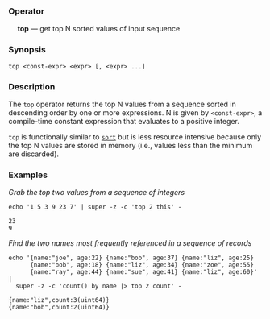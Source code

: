 ### Operator

&emsp; **top** &mdash; get top N sorted values of input sequence

### Synopsis

```
top <const-expr> <expr> [, <expr> ...]
```
### Description

The `top` operator returns the top N values from a sequence sorted in descending
order by one or more expressions. N is given by `<const-expr>`, a compile-time
constant expression that evaluates to a positive integer.

`top` is functionally similar to [`sort`](sort) but is less resource
intensive because only the top N values are stored in memory (i.e., values
less than the minimum are discarded).

### Examples

_Grab the top two values from a sequence of integers_
```mdtest-command
echo '1 5 3 9 23 7' | super -z -c 'top 2 this' -
```

```mdtest-output
23
9
```
_Find the two names most frequently referenced in a sequence of records_
```mdtest-command
echo '{name:"joe", age:22} {name:"bob", age:37} {name:"liz", age:25}
      {name:"bob", age:18} {name:"liz", age:34} {name:"zoe", age:55}
      {name:"ray", age:44} {name:"sue", age:41} {name:"liz", age:60}' |
  super -z -c 'count() by name |> top 2 count' -
```

```mdtest-output
{name:"liz",count:3(uint64)}
{name:"bob",count:2(uint64)}
```
